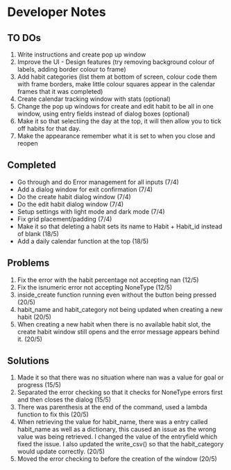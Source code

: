 # Developer Notes

## TO DOs

1. Write instructions and create pop up window
2. Improve the UI - Design features (try removing background colour of labels, adding border colour to frame)
3. Add habit categories (list them at bottom of screen, colour code them with frame borders, make little colour squares appear in the calendar frames that it was completed)
4. Create calendar tracking window with stats (optional)
5. Change the pop up windows for create and edit habit to be all in one window, using entry fields instead of dialog boxes (optional)
6. Make it so that selectiing the day at the top, it will then allow you to tick off habits for that day.
7. Make the appearance remember what it is set to when you close and reopen

## Completed

* Go through and do Error management for all inputs (7/4)
* Add a dialog window for exit confirmation (7/4)
* Do the create habit dialog window (7/4)
* Do the edit habit dialog window (7/4)
* Setup settings with light mode and dark mode (7/4)
* Fix grid placement/padding (7/4)
* Make it so that deleting a habit sets its name to Habit + Habit_id instead of blank (18/5)
* Add a daily calendar function at the top (18/5)

## Problems

1. Fix the error with the habit percentage not accepting nan (12/5)
2. Fix the isnumeric error not accepting NoneType (12/5)
3. inside_create function running even without the button being pressed (20/5)
4. habit_name and habit_category not being updated when creating a new habit (20/5)
5. When creating a new habit when there is no available habit slot, the create habit window still opens and the error message appears behind it. (20/5)

## Solutions

1. Made it so that there was no situation where nan was a value for goal or progress (15/5)
2. Separated the error checking so that it checks for NoneType errors first and then closes the dialog (15/5)
3. There was parenthesis at the end of the command, used a lambda function to fix this (20/5)
4. When retrieving the value for habit_name, there was a entry called habit_name as well as a dictionary, this caused an issue as the wrong value was being retrieved. I changed the value of the entryfield which fixed the issue. I also updated the write_csv() so that the habit_category would update correctly. (20/5)
5. Moved the error checking to before the creation of the window (20/5)